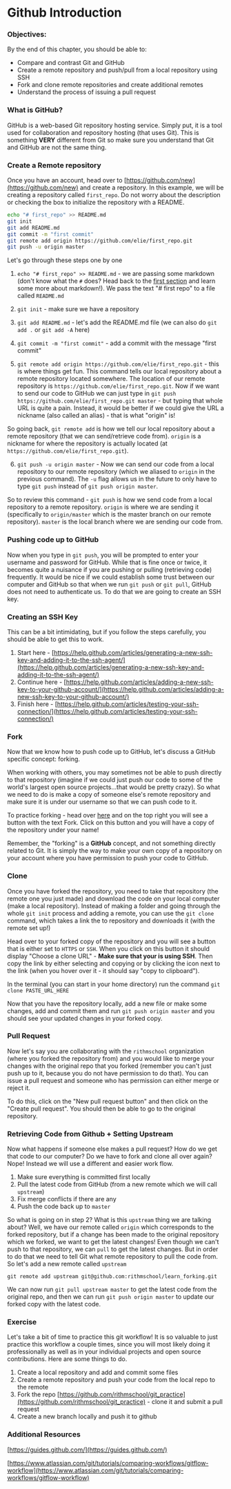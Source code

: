 # Github Introduction

### Objectives:

By the end of this chapter, you should be able to:

- Compare and contrast Git and GitHub
- Create a remote repository and push/pull from a local repository using SSH
- Fork and clone remote repositories and create additional remotes
- Understand the process of issuing a pull request 

### What is GitHub?

GitHub is a web-based Git repository hosting service. Simply put, it is a tool used for collaboration and repository hosting (that uses Git). This is something **VERY** different from Git so make sure you understand that Git and GitHub are not the same thing.

### Create a Remote repository

Once you have an account, head over to [https://github.com/new](https://github.com/new) and create a repository. In this example, we will be creating a repository called `first_repo`. Do not worry about the description or checking the box to initialize the repository with a README. 

```bash
echo "# first_repo" >> README.md
git init
git add README.md
git commit -m "first commit"
git remote add origin https://github.com/elie/first_repo.git
git push -u origin master
```

Let's go through these steps one by one 

1. `echo "# first_repo" >> README.md` - we are passing some markdown (don't know what the `#` does? Head back to the [first section](./01-install-and-essential-tools.md) and learn some more about markdown!). We pass the text "# first repo" to a file called `README.md`

2. `git init` - make sure we have a repository 

3. `git add README.md` - let's add the README.md file (we can also do `git add .` or `git add -A` here)

4. `git commit -m "first commit"` - add a commit with the message "first commit"

5. `git remote add origin https://github.com/elie/first_repo.git` - this is where things get fun. This command tells our local repository about a remote repository located somewhere. The location of our remote repository is `https://github.com/elie/first_repo.git`. Now if we want to send our code to GitHub we can just type in `git push https://github.com/elie/first_repo.git master` - but typing that whole URL is quite a pain. Instead, it would be better if we could give the URL a nickname (also called an alias) - that is what "origin" is!

So going back, `git remote add` is how we tell our local repository about a remote repository (that we can send/retrieve code from). `origin` is a nickname for where the repository is actually located (at `https://github.com/elie/first_repo.git`).

6. `git push -u origin master` - Now we can send our code from a local repository to our remote repository (which we aliased to `origin` in the previous command). The `-u` flag allows us in the future to only have to type `git push` instead of `git push origin master`. 
 
So to review this command - `git push` is how we send code from a local repository to a remote repository. `origin` is where we are sending it (specifically to `origin/master` which is the master branch on our remote repository). `master` is the local branch where we are sending our code from.

### Pushing code up to GitHub

Now when you type in `git push`, you will be prompted to enter your username and password for GitHub. While that is fine once or twice, it becomes quite a nuisance if you are pushing or pulling (retrieving code) frequently. It would be nice if we could establish some trust between our computer and GitHub so that when we run `git push` or `git pull`, GitHub does not need to authenticate us. To do that we are going to create an SSH key.

### Creating an SSH Key

This can be a bit intimidating, but if you follow the steps carefully, you should be able to get this to work.

1. Start here - [https://help.github.com/articles/generating-a-new-ssh-key-and-adding-it-to-the-ssh-agent/](https://help.github.com/articles/generating-a-new-ssh-key-and-adding-it-to-the-ssh-agent/)
2. Continue here - [https://help.github.com/articles/adding-a-new-ssh-key-to-your-github-account/](https://help.github.com/articles/adding-a-new-ssh-key-to-your-github-account/)
3. Finish here - [https://help.github.com/articles/testing-your-ssh-connection/](https://help.github.com/articles/testing-your-ssh-connection/)

### Fork

Now that we know how to push code up to GitHub, let's discuss a GitHub specific concept: forking.

When working with others, you may sometimes not be able to push directly to that repository (imagine if we could just push our code to some of the world's largest open source projects...that would be pretty crazy). So what we need to do is make a copy of someone else's remote repository and make sure it is under our username so that we can push code to it. 

To practice forking - head over [here](https://github.com/rithmschool/learn_forking) and on the top right you will see a button with the text Fork. Click on this button and you will have a copy of the repository under your name!

Remember, the "forking" is a **GitHub** concept, and not something directly related to Git. It is simply the way to make your own copy of a repository on your account where you have permission to push your code to GitHub.

### Clone

Once you have forked the repository, you need to take that repository (the remote one you just made) and download the code on your local computer (make a local repository). Instead of making a folder and going through the whole `git init` process and adding a remote, you can use the `git clone` command, which takes a link the to repository and downloads it (with the remote set up!)

Head over to your forked copy of the repository and you will see a button that is either set to `HTTPS` or `SSH`. When you click on this button it should display "Choose a clone URL" - **Make sure that your is using SSH**. Then copy the link by either selecting and copying or by clicking the icon next to the link (when you hover over it - it should say "copy to clipboard").

In the terminal (you can start in your home directory) run the command `git clone PASTE_URL_HERE`

Now that you have the repository locally, add a new file or make some changes, add and commit them and run `git push origin master` and you should see your updated changes in your forked copy.

### Pull Request

Now let's say you are collaborating with the `rithmschool` organization (where you forked the repository from) and you would like to merge your changes with the original repo that you forked (remember you can't just push up to it, because you do not have permission to do that). You can issue a pull request and someone who has permission can either merge or reject it.

To do this, click on the "New pull request button" and then click on the "Create pull request". You should then be able to go to the original repository.

### Retrieving Code from Github + Setting Upstream

Now what happens if someone else makes a pull request? How do we get that code to our computer? Do we have to fork and clone all over again? Nope! Instead we will use a different and easier work flow.

1. Make sure everything is committed first locally
1. Pull the latest code from GitHub (from a new remote which we will call `upstream`)
2. Fix merge conflicts if there are any
3. Push the code back up to `master`

So what is going on in step 2? What is this `upstream` thing we are talking about? Well, we have our remote called `origin` which corresponds to the forked repository, but if a change has been made to the original repository which we forked, we want to get the latest changes! Even though we can't push to that repository, we can `pull` to get the latest changes. But in order to do that we need to tell Git what remote repository to pull the code from. So let's add a new remote called `upstream`

`git remote add upstream git@github.com:rithmschool/learn_forking.git`

We can now run `git pull upstream master` to get the latest code from the original repo, and then we can run `git push origin master` to update our forked copy with the latest code.

### Exercise

Let's take a bit of time to practice this git workflow! It is so valuable to just practice this workflow a couple times, since you will most likely doing it professionally as well as in your individual projects and open source contributions. Here are some things to do.

1. Create a local repository and add and commit some files
2. Create a remote repository and push your code from the local repo to the remote
3. Fork the repo [https://github.com/rithmschool/git_practice](https://github.com/rithmschool/git_practice) - clone it and submit a pull request
4. Create a new branch locally and push it to github

### Additional Resources

[https://guides.github.com/](https://guides.github.com/)

[https://www.atlassian.com/git/tutorials/comparing-workflows/gitflow-workflow](https://www.atlassian.com/git/tutorials/comparing-workflows/gitflow-workflow)
